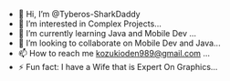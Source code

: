 - 👋 Hi, I’m @Tyberos-SharkDaddy
- 👀 I’m interested in Complex Projects...
- 🌱 I’m currently learning Java and Mobile Dev ...
- 💞️ I’m looking to collaborate on Mobile Dev and Java...
- 📫 How to reach me kozukioden989@gmail.com ...
- ⚡ Fun fact: I have a Wife that is Expert On Graphics...

<!---
Tyberos-SharkDaddy/Tyberos-SharkDaddy is a ✨ special ✨ repository because its `README.md` (this file) appears on your GitHub profile.
You can click the Preview link to take a look at your changes.
--->
